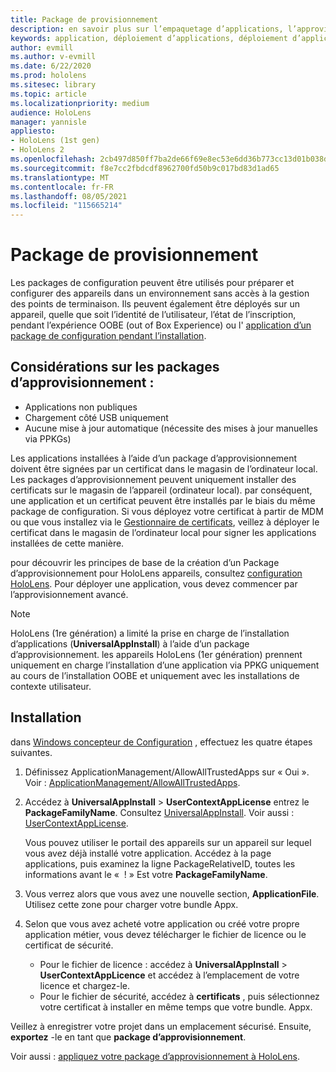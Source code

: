 ```yaml
---
title: Package de provisionnement
description: en savoir plus sur l’empaquetage d’applications, l’approvisionnement, le déploiement et le déploiement d’applications d’entreprise pour les appareils HoloLens.
keywords: application, déploiement d’applications, déploiement d’applications d’entreprise, approvisionnement
author: evmill
ms.author: v-evmill
ms.date: 6/22/2020
ms.prod: hololens
ms.sitesec: library
ms.topic: article
ms.localizationpriority: medium
audience: HoloLens
manager: yannisle
appliesto:
- HoloLens (1st gen)
- HoloLens 2
ms.openlocfilehash: 2cb497d850ff7ba2de66f69e8ec53e6dd36b773cc13d01b038def8d539e3b0c1
ms.sourcegitcommit: f8e7cc2fbdcdf8962700fd50b9c017bd83d1ad65
ms.translationtype: MT
ms.contentlocale: fr-FR
ms.lasthandoff: 08/05/2021
ms.locfileid: "115665214"
---
```

# <a name="provisioning-package"></a>Package de provisionnement

Les packages de configuration peuvent être utilisés pour préparer et configurer des appareils dans un environnement sans accès à la gestion des points de terminaison. Ils peuvent également être déployés sur un appareil, quelle que soit l’identité de l’utilisateur, l’état de l’inscription, pendant l’expérience OOBE (out of Box Experience) ou l' [application d’un package de configuration pendant l’installation](/hololens/hololens-provisioning##apply-a-provisioning-package-to-hololens-during-setup).

## <a name="provisioning-packages-considerations"></a>Considérations sur les packages d’approvisionnement :

* Applications non publiques
* Chargement côté USB uniquement
* Aucune mise à jour automatique (nécessite des mises à jour manuelles via PPKGs)

Les applications installées à l’aide d’un package d’approvisionnement doivent être signées par un certificat dans le magasin de l’ordinateur local. Les packages d’approvisionnement peuvent uniquement installer des certificats sur le magasin de l’appareil (ordinateur local). par conséquent, une application et un certificat peuvent être installés par le biais du même package de configuration. Si vous déployez votre certificat à partir de MDM ou que vous installez via le [Gestionnaire de certificats](certificate-manager.md), veillez à déployer le certificat dans le magasin de l’ordinateur local pour signer les applications installées de cette manière.

pour découvrir les principes de base de la création d’un Package d’approvisionnement pour HoloLens appareils, consultez [configuration HoloLens](/hololens/hololens-provisioning). Pour déployer une application, vous devez commencer par l’approvisionnement avancé.

> [!NOTE]
> HoloLens (1re génération) a limité la prise en charge de l’installation d’applications (**UniversalAppInstall**) à l’aide d’un package d’approvisionnement. les appareils HoloLens (1er génération) prennent uniquement en charge l’installation d’une application via PPKG uniquement au cours de l’installation OOBE et uniquement avec les installations de contexte utilisateur.

## <a name="setup"></a>Installation

dans [Windows concepteur de Configuration](https://www.microsoft.com/store/productId/9NBLGGH4TX22) , effectuez les quatre étapes suivantes.

1. Définissez ApplicationManagement/AllowAllTrustedApps sur « Oui ». Voir : [ApplicationManagement/AllowAllTrustedApps](/windows/client-management/mdm/policy-csp-applicationmanagement#applicationmanagement-allowalltrustedapps).

2. Accédez à **UniversalAppInstall**  >  **UserContextAppLicense** entrez le **PackageFamilyName**. Consultez [UniversalAppInstall](/windows/configuration/wcd/wcd-universalappinstall). Voir aussi : [UserContextAppLicense](/windows/configuration/wcd/wcd-universalappinstall#usercontextapplicense).

   Vous pouvez utiliser le portail des appareils sur un appareil sur lequel vous avez déjà installé votre application. Accédez à la page applications, puis examinez la ligne PackageRelativeID, toutes les informations avant le «  ! » Est votre **PackageFamilyName**.

3. Vous verrez alors que vous avez une nouvelle section, **ApplicationFile**. Utilisez cette zone pour charger votre bundle Appx.

4. Selon que vous avez acheté votre application ou créé votre propre application métier, vous devez télécharger le fichier de licence ou le certificat de sécurité.

    - Pour le fichier de licence : accédez à **UniversalAppInstall**  >  **UserContextAppLicence** et accédez à l’emplacement de votre licence et chargez-le.
    - Pour le fichier de sécurité, accédez à **certificats** , puis sélectionnez votre certificat à installer en même temps que votre bundle. Appx.

Veillez à enregistrer votre projet dans un emplacement sécurisé. Ensuite, **exportez** -le en tant que **package d’approvisionnement**.  

Voir aussi : [appliquez votre package d’approvisionnement à HoloLens](/hololens/hololens-provisioning#apply-a-provisioning-package-to-hololens-during-setup).
